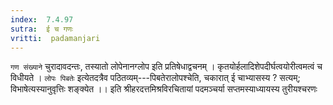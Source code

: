 ```yaml
---
index:  7.4.97
sutra:  ई च गणः
vritti:  padamanjari
---
```


`गण संख्याने` चुरादावदन्तः, तस्यातो लोपेनानग्लोप इति प्रतिषेधाद्वचनम् । कृतयोर्हलादिशेपदीर्घत्वयोरीत्वमत्वं च विधीयते ।
`लोपः पिबतेः` इत्येतदत्रैव पठितव्यम्---पिबतेरालोपश्चेति, चकारात् ई चाभ्यासस्य ? सत्यम्; विभाषेत्यस्यानुवृत्तिः शङ्क्येत ।।
इति श्रीहरदत्तमिश्रविरचितायां पदमञ्चर्या सप्तमस्याध्यायस्य तुरीयश्चरणः 


